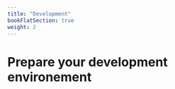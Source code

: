 ```yaml
---
title: "Development"
bookFlatSection: true
weight: 2
---
```


# Prepare your development environement


